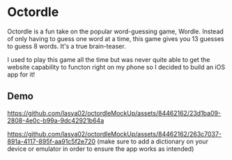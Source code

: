 # Octordle

Octordle is a fun take on the popular word-guessing game, Wordle. Instead of only having to guess one word at a time, this game gives you 13 guesses to guess 8 words. It's a true brain-teaser. 

I used to play this game all the time but was never quite able to get the website capability to functon right on my phone so I decided to build an iOS app for it! 

## Demo 

https://github.com/lasya02/octordleMockUp/assets/84462162/23d1ba09-2808-4e0c-b99a-9dc42921b64a



https://github.com/lasya02/octordleMockUp/assets/84462162/263c7037-891a-4117-895f-aa91c5f2e720
(make sure to add a dictionary on your device or emulator in order to ensure the app works as intended) 





